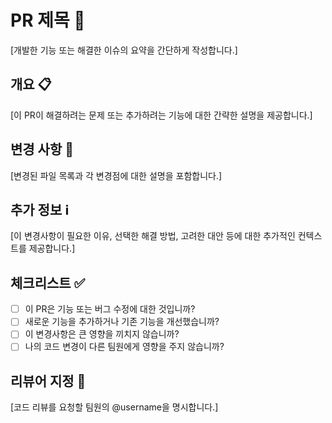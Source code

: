 # PR 제목 📝

[개발한 기능 또는 해결한 이슈의 요약을 간단하게 작성합니다.]

## 개요 📋

[이 PR이 해결하려는 문제 또는 추가하려는 기능에 대한 간략한 설명을 제공합니다.]

## 변경 사항 🔄

[변경된 파일 목록과 각 변경점에 대한 설명을 포함합니다.]

## 추가 정보 ℹ️

[이 변경사항이 필요한 이유, 선택한 해결 방법, 고려한 대안 등에 대한 추가적인 컨텍스트를 제공합니다.]

## 체크리스트 ✅

- [ ] 이 PR은 기능 또는 버그 수정에 대한 것입니까?
- [ ] 새로운 기능을 추가하거나 기존 기능을 개선했습니까?
- [ ] 이 변경사항은 큰 영향을 끼치지 않습니까?
- [ ] 나의 코드 변경이 다른 팀원에게 영향을 주지 않습니까?

## 리뷰어 지정 👥

[코드 리뷰를 요청할 팀원의 @username을 명시합니다.]
